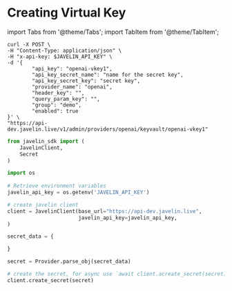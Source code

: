 # Creating Virtual Key
import Tabs from '@theme/Tabs';
import TabItem from '@theme/TabItem';

<Tabs>
<TabItem value="shell" label="Using the API:">

```shell
curl -X POST \
-H "Content-Type: application/json" \
-H "x-api-key: $JAVELIN_API_KEY" \
-d '{
        "api_key": "openai-vkey1",
        "api_key_secret_name": "name for the secret key",
        "api_key_secret_key": "secret key",
        "provider_name": "openai",
        "header_key": "",
        "query_param_key": "",
        "group": "demo",
        "enabled": true
}' \
"https://api-dev.javelin.live/v1/admin/providers/openai/keyvault/openai-vkey1"

```

</TabItem>

<TabItem value="py" label="In Python:">

```py
from javelin_sdk import (
    JavelinClient,
    Secret
)

import os
    
# Retrieve environment variables
javelin_api_key = os.getenv('JAVELIN_API_KEY')

# create javelin client
client = JavelinClient(base_url="https://api-dev.javelin.live",
                       javelin_api_key=javelin_api_key,
) 

secret_data = {

}

secret = Provider.parse_obj(secret_data)

# create the secret, for async use `await client.acreate_secret(secret)`
client.create_secret(secret)
 

```

</TabItem>

</Tabs>
